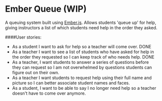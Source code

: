 Ember Queue (WIP)
=================

A queuing system built using [Ember.js](http://www.emberjs.com). Allows students
'queue up' for help, giving instructors a list of which students need help in
the order they asked.

####User stories:
- As a student I want to ask for help so a teacher will come over. DONE
- As a teacher I want to see a list of students who have asked for help in the
order they requested so I can keep track of who needs help. DONE
- As a teacher, I want students to answer a series of questions before they can
request so I am not overwhelmed by questions students can figure out on their
own.
- As a teacher I want students to request help using their full name and picture
so I can better associate student names and faces.
- As a student, I want to be able to say I no longer need help so a teacher
doesn't have to come over anymore.
